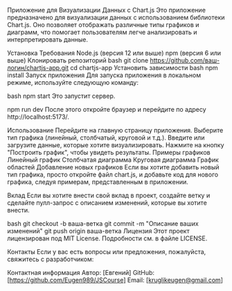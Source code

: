 Приложение для Визуализации Данных с Chart.js
Это приложение предназначено для визуализации данных с использованием библиотеки Chart.js. Оно позволяет отображать различные типы графиков и диаграмм, что помогает пользователям легче анализировать и интерпретировать данные.

Установка
Требования
Node.js (версия 12 или выше)
npm (версия 6 или выше)
Клонировать репозиторий
bash
git clone https://github.com/ваш-логин/chartjs-app.git
cd chartjs-app
Установить зависимости
bash
npm install
Запуск приложения
Для запуска приложения в локальном режиме, используйте следующую команду:

bash
npm start
Это запустит сервер.

npm run dev
После этого откройте браузер и перейдите по адресу http://localhost:5173/.

Использование
Перейдите на главную страницу приложения.
Выберите тип графика (линейный, столбчатый, круговой и т.д.).
Введите или загрузите данные, которые хотите визуализировать.
Нажмите на кнопку "Построить график", чтобы увидеть результаты.
Примеры графиков
Линейный график
Столбчатая диаграмма
Круговая диаграмма
График областей
Добавление новых графиков
Если вы хотите добавить новый тип графика, просто откройте файл chart.js, и добавьте код для нового графика, следуя примерам, представленным в приложении.

Вклад
Если вы хотите внести свой вклад в проект, создайте ветку и сделайте пулл-запрос с описанием изменений, которые вы хотите внести.

bash
git checkout -b ваша-ветка
git commit -m "Описание ваших изменений"
git push origin ваша-ветка
Лицензия
Этот проект лицензирован под MIT License. Подробности см. в файле LICENSE.

Контакты
Если у вас есть вопросы или предложения, пожалуйста, свяжитесь с разработчиком:

Контактная информация
Автор: [Евгений]
GitHub: [https://github.com/Eugen989/JSCourse]
Email: [kruglikeugen@gmail.com]
